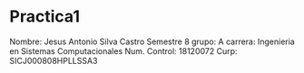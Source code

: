 # Practica1

Nombre: Jesus Antonio Silva Castro
Semestre 8 grupo: A carrera: Ingenieria en Sistemas Computacionales
Num. Control: 18120072
Curp: SICJ000808HPLLSSA3
